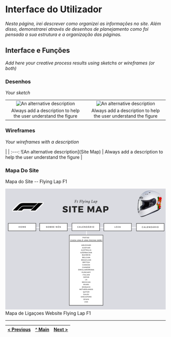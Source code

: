 # Interface do Utilizador

_Nesta página, irei descrever como organizei as informações no site. Além disso, demonstrarei através de desenhos de planejamento como foi pensada a sua estrutura e a organização das páginas._ 

## Interface e Funções
_Add here your creative process results using sketchs or wireframes (or both)_

### Desenhos

_Your sketch_

| | |
:---: | :---:
![An alternative description](images/image02.png) | ![An alternative description](images/image06.png)
Always add a description to help the user understand the figure |  Always add a description to help the user understand the figure 



### Wireframes

_Your wireframes with a description_  

| |
:---:
![An alternative description](Site Map) |
Always add a description to help the user understand the figure |


### Mapa Do Site 

Mapa do Site -- Flying Lap F1

![Mapa de Ligaçoes Website Flying Lap F1](ImagensMarkDown/SiteMap.png)  
Mapa de Ligaçoes Website Flying Lap F1





---
[< Previous](Grupo.md) | [^ Main](../../../) | [Next >](c3.md)
:--- | :---: | ---: 
